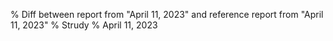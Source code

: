 % Diff between report from "April 11, 2023" and reference report from "April 11, 2023"
% Strudy
% April 11, 2023


